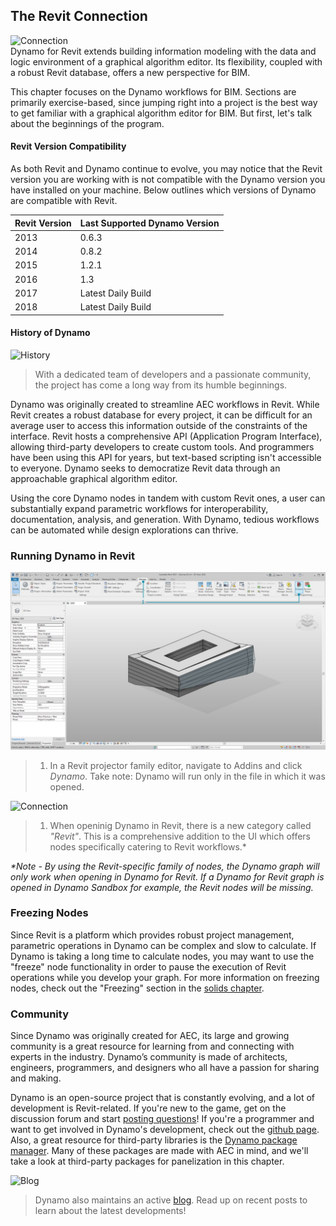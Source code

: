 ## The Revit Connection

![Connection](images/8-1/link.jpg)  
Dynamo for Revit extends building information modeling with the data and logic environment of a graphical algorithm editor.  Its flexibility, coupled with a robust Revit database, offers a new perspective for BIM.

This chapter focuses on the Dynamo workflows for BIM. Sections are primarily exercise-based, since jumping right into a project is the best way to get familiar with a graphical algorithm editor for BIM.  But first, let's talk about the beginnings of the program.

#### 

#### Revit Version Compatibility

As both Revit and Dynamo continue to evolve, you may notice that the Revit version you are working with is not compatible with the Dynamo version you have installed on your machine. Below outlines which versions of Dynamo are compatible with Revit.

| Revit Version | Last Supported Dynamo Version |
| --- | --- |
| 2013 | 0.6.3 |
| 2014 | 0.8.2 |
| 2015 | 1.2.1 |
| 2016 | 1.3 |
| 2017 | Latest Daily Build |
| 2018 | Latest Daily Build |

#### 

#### History of Dynamo

![History](images/8-1/earlyScreenshot.jpg)

> With a dedicated team of developers and a passionate community, the project has come a long way from its humble beginnings.

Dynamo was originally created to streamline AEC workflows in Revit.  While Revit creates a robust database for every project, it can be difficult for an average user to access this information outside of the constraints of the interface.  Revit hosts a comprehensive API \(Application Program Interface\), allowing third-party developers to create custom tools.  And programmers have been using this API for years, but text-based scripting isn't accessible to everyone. Dynamo seeks to democratize Revit data through an approachable graphical algorithm editor.

Using the core Dynamo nodes in tandem with custom Revit ones, a user can substantially expand parametric workflows for interoperability, documentation, analysis, and generation. With Dynamo, tedious workflows can be automated while design explorations can thrive.

### Running Dynamo in Revit

![Connection](images/8-1/01.jpg)

> 1. In a Revit projector family editor, navigate to Addins and click _Dynamo_. Take note: Dynamo will run only in the file in which it was opened.

![Connection](images/8-1/00.jpg)

> 1. When openinig Dynamo in Revit, there is a new category called _"Revit"_.  This is a comprehensive addition to the UI which offers nodes specifically catering to Revit workflows.\*

_\*Note - By using the Revit-specific family of nodes, the Dynamo graph will only  work when opening in Dynamo for Revit.  If a Dynamo for Revit graph is opened in Dynamo Sandbox for example, the Revit nodes will be missing._

### Freezing Nodes

Since Revit is a platform which provides robust project management, parametric operations in Dynamo can be complex and slow to calculate. If Dynamo is taking a long time to calculate nodes, you may want to use the "freeze" node functionality in order to pause the execution of Revit operations while you develop your graph. For more information on freezing nodes, check out the "Freezing" section in the [solids chapter](../05_Geometry-for-Computational-Design/5-6_solids.md#freezing).

### Community

Since Dynamo was originally created for AEC, its large and growing community is a great resource for learning from and connecting with experts in the industry.  Dynamo’s community is made of architects, engineers, programmers, and designers who all have a passion for sharing and making.

Dynamo is an open-source project that is constantly evolving, and a lot of development is Revit-related.  If you're new to the game, get on the discussion forum and start [posting questions](http://dynamobim.org/forums/forum/dyn/)!  If you're a programmer and want to get involved in Dynamo's development, check out the [github page](https://github.com/DynamoDS/Dynamo).  Also, a great resource for third-party libraries is the [Dynamo package manager](http://dynamopackages.com/). Many of these packages are made with AEC in mind, and we'll take a look at third-party packages for panelization in this chapter.

![Blog](images/8-1/blog.jpg)

> Dynamo also maintains an active [blog](http://dynamobim.com/blog/).  Read up on recent posts to learn about the latest developments!



